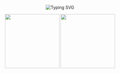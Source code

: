 <div align="center">
<p> 

![Typing SVG](https://readme-typing-svg.demolab.com?font=Long+Cang&size=30&pause=1000&color=F70000&center=true&vCenter=true&width=435&lines=%E4%BD%A0%E5%A5%BD%E4%B8%96%E7%95%8C%EF%BC%81;%E5%A5%BD%E5%A5%BD%E5%AD%A6%E4%B9%A0%EF%BC%8C%E5%A4%A9%E5%A4%A9%E5%90%91%E4%B8%8A%EF%BC%81;%E6%88%91%E5%8F%AB%E6%91%A9%E8%A5%BF%EF%BC%81)

</p>

<p align="center">
<img height="180em" src="https://github-readme-stats-eight-theta.vercel.app/api?username=MoisesAdame&show_icons=true&theme=midnight-purple&include_all_commits=true&count_private=true"/>
<img height="180em" src="https://github-readme-stats-eight-theta.vercel.app/api/top-langs/?username=MoisesAdame&layout=compact&langs_count=8&theme=midnight-purple"/>

</div>
